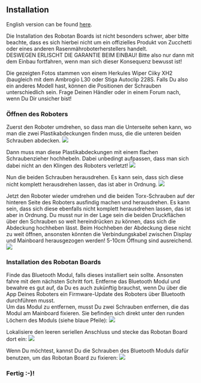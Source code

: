 <H2>Installation</H2>
English version can be found <A HREF="Installation.md">here</A>.  
  
Die Installation des Robotan Boards ist nicht besonders schwer, aber bitte beachte, dass es sich hierbei nicht um ein offizielles Produkt von Zucchetti oder eines anderen Rasenmähroboterherstellers handelt.<BR>
DESWEGEN ERLISCHT DIE GARANTIE BEIM EINBAU! Bitte also nur dann mit dem Einbau fortfahren, wenn man sich dieser Konsequenz bewusst ist!

Die gezeigten Fotos stammen von einem Herkules Wiper Ciiky XH2 (baugleich mit dem Ambrogio L30 oder Stiga Autoclip 228S. 
Falls Du also ein anderes Modell hast, können die Positionen der Schrauben unterschiedlich sein. Frage Deinen Händler oder in einem Forum nach, wenn Du Dir unsicher bist!

<H3>Öffnen des Roboters</H3>
Zuerst den Roboter umdrehen, so dass man die Unterseite sehen kann, wo man die
zwei Plastikabdeckungen finden muss, die die unteren beiden Schrauben abdecken.
<IMG SRC="img/1 - Locate bottom plastic covers.jpg">

Dann muss man diese Plastikabdeckungen mit einem flachen Schraubenzieher
hochhebeln. Dabei unbedingt aufpassen, dass man sich dabei nicht an den
Klingen des Roboters verletzt!
<IMG SRC="img/2 - Remove plastic covers.jpg">

Nun die beiden Schrauben herausdrehen. Es kann sein, dass sich diese nicht 
komplett herausdrehen lassen, das ist aber in Ordnung.
<IMG SRC="img/3 - Remove:loosen screws.jpg">

Jetzt den Roboter wieder umdrehen und die beiden Torx-Schrauben auf der hinteren
Seite des Roboters ausfindig machen und herausdrehen. Es kann sein, dass sich
diese ebenfalls nicht komplett herausdrehen lassen, das ist aber in Ordnung.
Du musst nur in der Lage sein die beiden Druckflächen über den Schrauben so weit
hereindrücken zu können, dass sich die Abdeckung hochheben lässt.
Beim Hochheben der Abdeckung diese nicht zu weit öffnen, ansonsten könnten
die Verbindungskabel zwischen Display und Mainboard herausgezogen werden! 5-10cm
Öffnung sind ausreichend.
<IMG SRC="img/4 - Remove Torx screws.jpg">

<H3>Installation des Robotan Boards</H3>

Finde das Bluetooth Modul, falls dieses installiert sein sollte. Ansonsten fahre
mit dem nächsten Schritt fort. Entferne das Bluetooth Modul und bewahre es gut
auf, da Du es auch zukünftig brauchst, wenn Du über die App Deines Roboters
ein Firmware-Update des Roboters über Bluetooth durchführen musst.  
Um das Modul zu entfernen, musst Du zwei Schrauben entfernen, die das Modul am 
Mainboard fixieren. Sie befinden sich direkt unter den runden Löchern des Moduls
(siehe blaue Pfeile):
<IMG SRC="img/5 - Locate Bluetooth module.jpg">

Lokalisiere den leeren seriellen Anschluss und stecke das Robotan Board dort ein:
<IMG SRC="img/6 - Locate serial port.jpg">

Wenn Du möchtest, kannst Du die Schrauben des Bluetooth Moduls dafür benutzen,
um das Robotan Board zu fixieren:
<IMG SRC="img/7 - Put Robotan board in serial port.jpg">

<H3>Fertig :-)!</H3>
